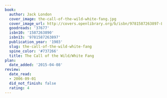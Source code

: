 ```yaml
---
book:
  author: Jack London
  cover_image: the-call-of-the-wild-white-fang.jpg
  cover_image_url: http://covers.openlibrary.org/b/isbn/9781587263897-L.jpg
  goodreads: '37677'
  isbn10: '1587263890'
  isbn13: '9781587263897'
  publication_year: '1903'
  slug: the-call-of-the-wild-white-fang
  spine_color: '#737266'
  title: The Call of the Wild/White Fang
plan:
  date_added: '2015-04-08'
review:
  date_read:
  - 2006-09-01
  did_not_finish: false
  rating: 4
---
```

